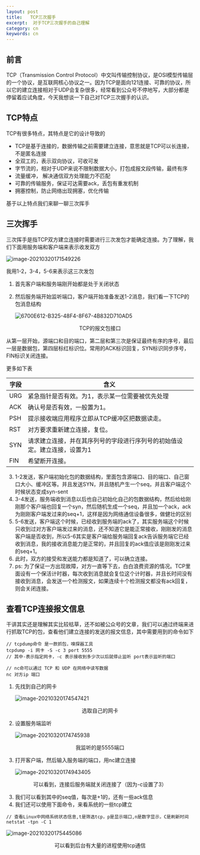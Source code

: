 ```yaml
---
layout: post
title:   TCP三次握手
excerpt:  对于TCP三次握手的自己理解
category: cn
keywords: cn
---
```


## 前言

TCP（Transmission Control Protocol）中文叫传输控制协议，是OSI模型传输层的一个协议，是互联网核心协议之一。因为TCP是面向121连接、可靠的协议，所以它的建立连接相对于UDP会复杂很多，经常看到公众号不停地写，大部分都是停留着应试角度，今天我想谈一下自己对TCP三次握手的认识。

## TCP特点

TCP有很多特点，其特点是它的设计导致的

- TCP是基于连接的，数据传输之前需要建立连接，意思就是TCP可以长连接，不是匿名连接
- 全双工的，表示双向协议，可收可发
- 字节流的，相对于UDP来说不限制数据大小，打包成报文段传输，最终有序
- 流量缓冲， 解决通信双方处理能力不匹配
- 可靠的传输服务，保证可达需要ack，丢包有重发机制
- 拥塞控制，防止网络出现拥塞，优化传输

基于以上特点我们来聊一聊三次挥手

##  三次挥手

三次挥手是指TCP双方建立连接时需要进行三次发包才能确定连接。为了理解，我们下面用服务端和客户端来表示收发双方

![image-20210320171549226](https://mypicgogo.oss-cn-hangzhou.aliyuncs.com/tuchuang20210320171549.png)

我用1-2，3-4，5-6来表示这三次发包

1. 首先客户端和服务端刚开始都是处于关闭状态

2. 然后服务端开始监听端口，客户端开始准备发送1-2消息，我们看一下TCP的包消息结构

   ![6700E612-B325-48F4-8F67-4B832D710AD5](https://mypicgogo.oss-cn-hangzhou.aliyuncs.com/tuchuang20210320172136.jpeg)

<center>TCP的报文包接口</center>

从第一层开始，源端口和目的端口，第二层和第三次是保证最终有序的序号，最后一层是数据包，第四层标红标识位。常用的ACK标识回复，SYN标识同步序号，FIN标识关闭连接。

更多如下表

| 字段 | 含义                                                         |
| ---- | ------------------------------------------------------------ |
| URG  | 紧急指针是否有效。为1，表示某一位需要被优先处理              |
| ACK  | 确认号是否有效，一般置为1。                                  |
| PSH  | 提示接收端应用程序立即从TCP缓冲区把数据读走。                |
| RST  | 对方要求重新建立连接，复位。                                 |
| SYN  | 请求建立连接，并在其序列号的字段进行序列号的初始值设定。建立连接，设置为1 |
| FIN  | 希望断开连接。                                               |

3. 1-2发送，客户端初始化包的数据结构，里面包含源端口、目的端口、自己窗口大小、缓冲区等。并且发送SYN，并且随机产生一个seq，并且客户端这个时候状态变成syn-sent
4. 3-4发送，服务端收到消息以后也自己初始化自己的包数据结构，然后给给刚刚那个客户端也回复一个syn，然后随机生成一个seq，并且加一个ack，ack为刚刚客户端发过来的seq+1，这样是因为网络通信设备很多，做健壮的区别
5. 5-6发送，客户端这个时候，已经收到服务端的ack了，其实服务端这个时候只收到过对方客户端发过来的消息，还不知道它是能正常接收，刚刚发的消息客户端是否收到，所以5-6其实是客户端给服务端回复ack告诉服务端它已经收到消息，我的接收消息能力是正常的，并且回复的ack值应该是刚刚发过来的seq+1。
6. 此时，双方的接受和发送能力都是知道了，可以确立连接。
7. ps: 为了保证一方出现故障，对方一直等下去，白白浪费资源的情况。TCP里面设有一个保活计时器，每次收到消息就会复位这个计时器，并且长时间没有接收到消息，会发送一个检测报文，如果连续十个检测报文都没有ack回复，则会关闭连接。

## 查看TCP连接报文信息

干讲其实还是理解其实比较枯草，还不如被公众号的文章，我们可以通过终端来进行抓取TCP的包，查看他们建立连接的发送的报文信息，其中需要用到的命令如下

```shell
// tcpdump命令 是一款抓包，嗅探器工具
tcpdump -i 网卡 -S -c 3 port 5555
// 其中-表示指定网卡，-c 表示接收到多少次以后就停止监听 port表示监听的端口

// nc命可以通过 TCP 和 UDP 在网络中读写数据
nc 对方ip 端口
```

1. 先找到自己的网卡

   ![image-20210320174547421](https://mypicgogo.oss-cn-hangzhou.aliyuncs.com/tuchuang20210320174547.png)

<center>选取自己的网卡</center>

2. 设置服务端监听

   ![image-20210320174745938](https://mypicgogo.oss-cn-hangzhou.aliyuncs.com/tuchuang20210320174745.png)

<center>我监听的是5555端口</center>

3. 打开客户端，然后输入服务端的端口，用nc建立连接

   ![image-20210320174943405](https://mypicgogo.oss-cn-hangzhou.aliyuncs.com/tuchuang20210320174943.png)

<center>可以看到，连接后服务端就关闭连接了（因为-c设置了3）</center>

3. 我们可以看到其中的seq值，每次是+1的，还有一些ack信息
4. 我们还可以使用下面命令，来看系统的一些tcp建立

```shell
// 查看Linux中网络系统状态信息,t是筛选tcp，p是显示端口,n是数字显示，C是刷新时间
netstat -tpn -C 1
```

![image-20210320175445086](https://mypicgogo.oss-cn-hangzhou.aliyuncs.com/tuchuang20210320175445.png)

<center>可以看到后台有大量的进程使用tcp通信</center>

